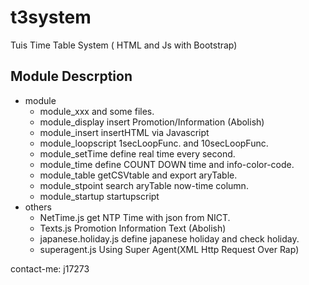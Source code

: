 # t3system
Tuis Time Table System ( HTML and Js with Bootstrap)

## Module Descrption
- module
  - module_xxx and some files.  
  - module_display insert Promotion/Information (Abolish)  
  - module_insert insertHTML via Javascript  
  - module_loopscript 1secLoopFunc. and 10secLoopFunc.     
  - module_setTime define real time every second.   
  - module_time define COUNT DOWN time and info-color-code.  
  - module_table getCSVtable and export aryTable.   
  - module_stpoint search aryTable now-time column.   
  - module_startup startupscript  
- others
  - NetTime.js get NTP Time with json from NICT.  
  - Texts.js   Promotion Information Text (Abolish)   
  - japanese.holiday.js define japanese holiday and check holiday.
  - superagent.js Using Super Agent(XML Http Request Over Rap)   


contact-me: j17273
